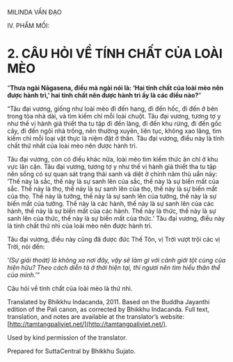 

MILINDA VẤN ĐẠO

IV. PHẨM MỐI:

# 2\. CÂU HỎI VỀ TÍNH CHẤT CỦA LOÀI MÈO

“**Thưa ngài Nāgasena, điều mà ngài nói là: ‘Hai tính chất của loài mèo nên được hành trì,’ hai tính chất nên được hành trì ấy là các điều nào?**”

“Tâu đại vương, giống như loài mèo đi đến hang, đi đến hốc, đi đến ở bên trong tòa nhà dài, và tìm kiếm chỉ mỗi loài chuột. Tâu đại vương, tương tợ y như thế vị hành giả thiết tha tu tập đi đến làng, đi đến khu rừng, đi đến gốc cây, đi đến ngôi nhà trống, nên thường xuyên, liên tục, không xao lãng, tìm kiếm chỉ mỗi loại vật thực là niệm đặt ở thân. Tâu đại vương, điều này là tính chất thứ nhất của loài mèo nên được hành trì.

Tâu đại vương, còn có điều khác nữa, loài mèo tìm kiếm thức ăn chỉ ở khu vực lân cận. Tâu đại vương, tương tợ y như thế vị hành giả thiết tha tu tập nên sống có sự quan sát trạng thái sanh và diệt ở chính năm thủ uẩn này: ‘Thế này là sắc, thế này là sự sanh lên của sắc, thế này là sự biến mất của sắc. Thế này là thọ, thế này là sự sanh lên của thọ, thế này là sự biến mất của thọ. Thế này là tưởng, thế này là sự sanh lên của tưởng, thế này là sự biến mất của tưởng. Thế này là các hành, thế này là sự sanh lên của các hành, thế này là sự biến mất của các hành. Thế này là thức, thế này là sự sanh lên của thức, thế này là sự biến mất của thức.’ Tâu đại vương, điều này là tính chất thứ nhì của loài mèo nên được hành trì.

Tâu đại vương, điều này cũng đã được đức Thế Tôn, vị Trời vượt trội các vị Trời, nói đến:

‘_(Sự giải thoát) là không xa nơi đây, vậy sẽ làm gì với cảnh giới tột cùng của hiện hữu? Theo cách diễn tả ở thời hiện tại, thì ngươi nên tìm hiểu thân thể của mình_.’”

Câu hỏi về tính chất của loài mèo là thứ nhì.

Translated by Bhikkhu Indacanda, 2011. Based on the Buddha Jayanthi edition of the Pali canon, as corrected by Bhikkhu Indacanda. Full text, translation, and notes are available at the translator’s website: [http://tamtangpaliviet.net/](http://tamtangpaliviet.net/).

Used by kind permission of the translator.

Prepared for SuttaCentral by Bhikkhu Sujato.